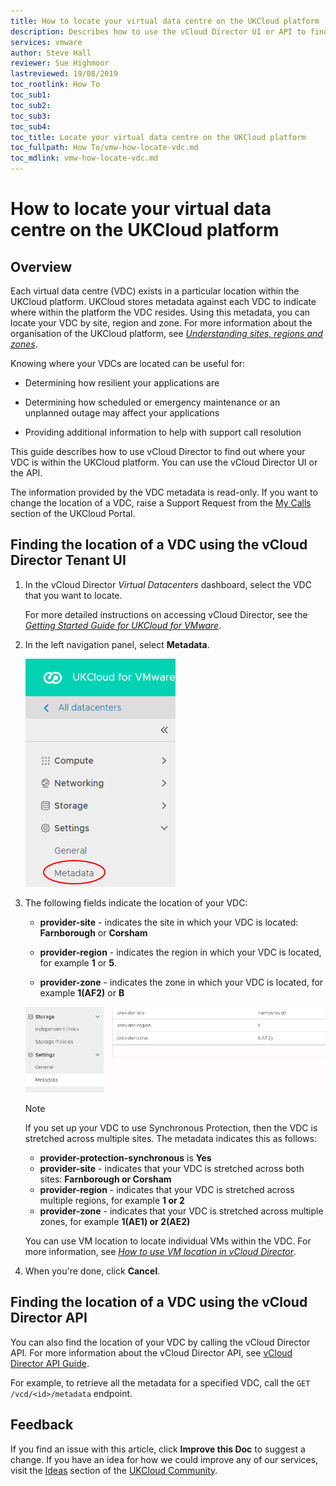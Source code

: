 ```yaml
---
title: How to locate your virtual data centre on the UKCloud platform
description: Describes how to use the vCloud Director UI or API to find out where your VDC is located within the UKCloud platform
services: vmware
author: Steve Hall
reviewer: Sue Highmoor
lastreviewed: 19/08/2019
toc_rootlink: How To
toc_sub1: 
toc_sub2:
toc_sub3:
toc_sub4:
toc_title: Locate your virtual data centre on the UKCloud platform
toc_fullpath: How To/vmw-how-locate-vdc.md
toc_mdlink: vmw-how-locate-vdc.md
---
```


# How to locate your virtual data centre on the UKCloud platform

## Overview

Each virtual data centre (VDC) exists in a particular location within the UKCloud platform. UKCloud stores metadata against each VDC to indicate where within the platform the VDC resides. Using this metadata, you can locate your VDC by site, region and zone. For more information about the organisation of the UKCloud platform, see [*Understanding sites, regions and zones*](../other/other-ref-sites-regions-zones.md).

Knowing where your VDCs are located can be useful for:

- Determining how resilient your applications are

- Determining how scheduled or emergency maintenance or an unplanned outage may affect your applications

- Providing additional information to help with support call resolution

This guide describes how to use vCloud Director to find out where your VDC is within the UKCloud platform. You can use the vCloud Director UI or the API.

The information provided by the VDC metadata is read-only. If you want to change the location of a VDC, raise a Support Request from the [My Calls](https://portal.skyscapecloud.com/support/ivanti) section of the UKCloud Portal.

## Finding the location of a VDC using the vCloud Director Tenant UI

1. In the vCloud Director *Virtual Datacenters* dashboard, select the VDC that you want to locate.

    For more detailed instructions on accessing vCloud Director, see the [*Getting Started Guide for UKCloud for VMware*](vmw-gs.md).

2. In the left navigation panel, select **Metadata**.

    ![VDC Metadata menu option](images/vmw-vcd-mnu-vdc-metadata.png)

3. The following fields indicate the location of your VDC:

    - **provider-site** - indicates the site in which your VDC is located: **Farnborough** or **Corsham**

    - **provider-region** - indicates the region in which your VDC is located, for example **1** or **5**.

    - **provider-zone** - indicates the zone in which your VDC is located, for example **1(AF2)** or **B**

    ![VDC location metadata](images/vmw-vcd-vdc-location-metadata.png)

    > [!NOTE]
    > If you set up your VDC to use Synchronous Protection, then the VDC is stretched across multiple sites. The metadata indicates this as follows:
    >
    > - **provider-protection-synchronous** is **Yes**
    > - **provider-site** - indicates that your VDC is stretched across both sites: **Farnborough or Corsham**
    > - **provider-region** - indicates that your VDC is stretched across multiple regions, for example **1 or 2**
    > - **provider-zone** - indicates that your VDC is stretched across multiple zones, for example **1(AE1) or 2(AE2)**

    You can use VM location to locate individual VMs within the VDC. For more information, see [*How to use VM location in vCloud Director*](vmw-how-use-vm-location.md).

4. When you're done, click **Cancel**.

## Finding the location of a VDC using the vCloud Director API

You can also find the location of your VDC by calling the vCloud Director API. For more information about the vCloud Director API, see [vCloud Director API Guide](https://code.vmware.com/apis/553/vcloud-director).

For example, to retrieve all the metadata for a specified VDC, call the `GET /vcd/<id>/metadata` endpoint.

## Feedback

If you find an issue with this article, click **Improve this Doc** to suggest a change. If you have an idea for how we could improve any of our services, visit the [Ideas](https://community.ukcloud.com/ideas) section of the [UKCloud Community](https://community.ukcloud.com).

